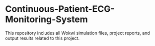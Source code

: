 # Continuous-Patient-ECG-Monitoring-System
This repository includes all Wokwi simulation files, project reports, and output results related to this project.
